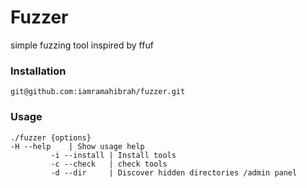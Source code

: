 # Fuzzer 
simple fuzzing tool inspired by ffuf 

### Installation
````
git@github.com:iamramahibrah/fuzzer.git
````
### Usage
````
./fuzzer {options}
-H --help    | Show usage help
         -i --install | Install tools
         -c --check   | check tools
         -d --dir     | Discover hidden directories /admin panel 

````
